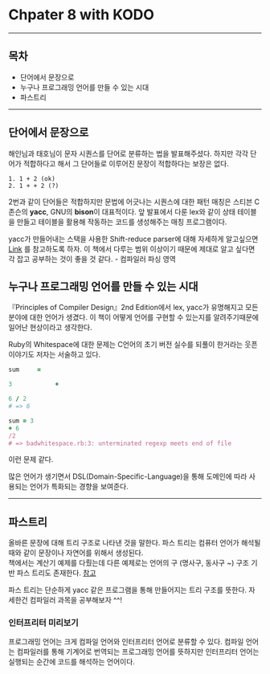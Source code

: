# Chpater 8 with KODO
---
## 목차
- 단어에서 문장으로
- 누구나 프로그래밍 언어를 만들 수 있는 시대
- 파스트리

---

## 단어에서 문장으로
해인님과 태호님이 문자 시퀀스를 단어로 분류하는 법을 발표해주셨다. 하지만 각각 단어가 적합하다고 해서 그 단어들로 이루어진 문장이 적합하다는 보장은 없다.
```
1. 1 + 2 (ok)
2. 1 + + 2 (?) 
```
2번과 같이 단어들은 적합하지만 문법에 어긋나는 시퀀스에 대한 패턴 매칭은 스티븐 C 존슨의 **yacc**, GNU의 **bison**이 대표적이다. 앞 발표에서 다룬 lex와 같이 상태 테이블을 만들고 테이블을 활용해 작동하는 코드를 생성해주는 매칭 프로그램이다.

yacc가 만들어내는 스택을 사용한 Shift-reduce parser에 대해 자세하게 알고싶으면 [Link](https://www.geeksforgeeks.org/shift-reduce-parser-compiler/) 를 참고하도록 하자.
이 책에서 다루는 범위 이상이기 때문에 제대로 알고 싶다면 각 잡고 공부하는 것이 좋을 것 같다. - 컴파일러 파싱 영역

## 누구나 프로그래밍 언어를 만들 수 있는 시대
『Principles of Compiler Design』2nd Edition에서 lex, yacc가 유명해지고 모든 분야에 대한 언어가 생겼다.
이 책이 어떻게 언어를 구현할 수 있는지를 알려주기때문에 일어난 현상이라고 생각한다.

Ruby의 Whitespace에 대한 문제는 C언어의 초기 버전 실수를 되풀이 한거라는 웃픈 이야기도 저자는 서술하고 있다. 
```Ruby
sum     =

3            +

6 / 2
# => 6

sum = 3
+ 6
/2
# => badwhitespace.rb:3: unterminated regexp meets end of file
```
이런 문제 같다.

많은 언어가 생기면서 DSL(Domain-Specific-Language)을 통해 도메인에 따라 사용되는 언어가 특화되는 경향을 보여준다. 

----

## 파스트리
올바른 문장에 대해 트리 구조로 나타낸 것을 말한다. 파스 트리는 컴퓨터 언어가 해석될 때와 같이 문장이나 자연어를 위해서 생성된다.   
책에서는 계산기 예제를 다뤘는데 다른 예제로는 언어의 구 (명사구, 동사구 ~) 구조 기반 파스 트리도 존재한다. [참고](https://ko.wikipedia.org/wiki/%ED%8C%8C%EC%8A%A4_%ED%8A%B8%EB%A6%AC)

파스 트리는 단순하게 yacc 같은 프로그램을 통해 만들어지는 트리 구조를 뜻한다. 자세한건 컴파일러 과목을 공부해보자 ^^!

### 인터프리터 미리보기
프로그래밍 언어는 크게 컴파일 언어와 인터프리터 언어로 분류할 수 있다. 컴파일 언어는 컴파일러를 통해 기계어로 번역되는 프로그래밍 언어를 뜻하지만 인터프리터 언어는 실행되는 순간에 코드를 해석하는 언어이다.
